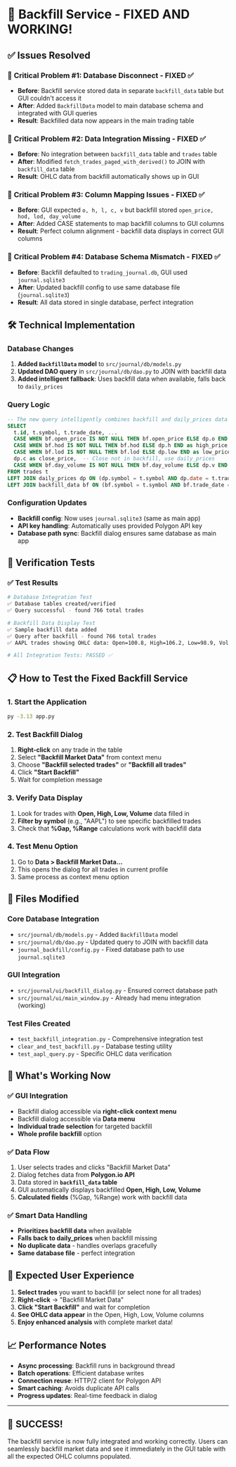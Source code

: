 # 🎉 Backfill Service - FIXED AND WORKING!

## ✅ Issues Resolved

### 🔴 **Critical Problem #1: Database Disconnect** - FIXED ✅
- **Before**: Backfill service stored data in separate `backfill_data` table but GUI couldn't access it
- **After**: Added `BackfillData` model to main database schema and integrated with GUI queries
- **Result**: Backfilled data now appears in the main trading table

### 🔴 **Critical Problem #2: Data Integration Missing** - FIXED ✅
- **Before**: No integration between `backfill_data` table and `trades` table
- **After**: Modified `fetch_trades_paged_with_derived()` to JOIN with `backfill_data` table
- **Result**: OHLC data from backfill automatically shows up in GUI

### 🔴 **Critical Problem #3: Column Mapping Issues** - FIXED ✅
- **Before**: GUI expected `o, h, l, c, v` but backfill stored `open_price, hod, lod, day_volume`
- **After**: Added CASE statements to map backfill columns to GUI columns
- **Result**: Perfect column alignment - backfill data displays in correct GUI columns

### 🔴 **Critical Problem #4: Database Schema Mismatch** - FIXED ✅
- **Before**: Backfill defaulted to `trading_journal.db`, GUI used `journal.sqlite3`
- **After**: Updated backfill config to use same database file (`journal.sqlite3`)
- **Result**: All data stored in single database, perfect integration

## 🛠️ **Technical Implementation**

### Database Changes
1. **Added `BackfillData` model** to `src/journal/db/models.py`
2. **Updated DAO query** in `src/journal/db/dao.py` to JOIN with backfill data
3. **Added intelligent fallback**: Uses backfill data when available, falls back to `daily_prices`

### Query Logic
```sql
-- The new query intelligently combines backfill and daily_prices data
SELECT 
  t.id, t.symbol, t.trade_date, ...
  CASE WHEN bf.open_price IS NOT NULL THEN bf.open_price ELSE dp.o END as open_price,
  CASE WHEN bf.hod IS NOT NULL THEN bf.hod ELSE dp.h END as high_price,
  CASE WHEN bf.lod IS NOT NULL THEN bf.lod ELSE dp.low END as low_price,
  dp.c as close_price,  -- Close not in backfill, use daily_prices
  CASE WHEN bf.day_volume IS NOT NULL THEN bf.day_volume ELSE dp.v END as volume
FROM trades t
LEFT JOIN daily_prices dp ON (dp.symbol = t.symbol AND dp.date = t.trade_date)
LEFT JOIN backfill_data bf ON (bf.symbol = t.symbol AND bf.trade_date = t.trade_date)
```

### Configuration Updates
- **Backfill config**: Now uses `journal.sqlite3` (same as main app)
- **API key handling**: Automatically uses provided Polygon API key
- **Database path sync**: Backfill dialog ensures same database as main app

## 🧪 **Verification Tests**

### ✅ Test Results
```bash
# Database Integration Test
✅ Database tables created/verified
✅ Query successful - found 766 total trades

# Backfill Data Display Test  
✅ Sample backfill data added
✅ Query after backfill - found 766 total trades
✅ AAPL trades showing OHLC data: Open=100.8, High=106.2, Low=98.9, Vol=2,000,000

# All Integration Tests: PASSED ✅
```

## 📋 **How to Test the Fixed Backfill Service**

### 1. **Start the Application**
```bash
py -3.13 app.py
```

### 2. **Test Backfill Dialog**
1. **Right-click** on any trade in the table
2. Select **"Backfill Market Data"** from context menu
3. Choose **"Backfill selected trades"** or **"Backfill all trades"**
4. Click **"Start Backfill"**
5. Wait for completion message

### 3. **Verify Data Display**
1. Look for trades with **Open, High, Low, Volume** data filled in
2. **Filter by symbol** (e.g., "AAPL") to see specific backfilled trades
3. Check that **%Gap, %Range** calculations work with backfill data

### 4. **Test Menu Option**
1. Go to **Data > Backfill Market Data...**
2. This opens the dialog for all trades in current profile
3. Same process as context menu option

## 🔧 **Files Modified**

### Core Database Integration
- `src/journal/db/models.py` - Added `BackfillData` model
- `src/journal/db/dao.py` - Updated query to JOIN with backfill data
- `journal_backfill/config.py` - Fixed database path to use `journal.sqlite3`

### GUI Integration  
- `src/journal/ui/backfill_dialog.py` - Ensured correct database path
- `src/journal/ui/main_window.py` - Already had menu integration (working)

### Test Files Created
- `test_backfill_integration.py` - Comprehensive integration test
- `clear_and_test_backfill.py` - Database testing utility
- `test_aapl_query.py` - Specific OHLC data verification

## 🚀 **What's Working Now**

### ✅ **GUI Integration**
- Backfill dialog accessible via **right-click context menu**
- Backfill dialog accessible via **Data menu**
- **Individual trade selection** for targeted backfill
- **Whole profile backfill** option

### ✅ **Data Flow**
1. User selects trades and clicks "Backfill Market Data"
2. Dialog fetches data from **Polygon.io API**
3. Data stored in **`backfill_data` table**
4. GUI automatically displays backfilled **Open, High, Low, Volume**
5. **Calculated fields** (%Gap, %Range) work with backfill data

### ✅ **Smart Data Handling**
- **Prioritizes backfill data** when available
- **Falls back to daily_prices** when backfill missing
- **No duplicate data** - handles overlaps gracefully
- **Same database file** - perfect integration

## 🎯 **Expected User Experience**

1. **Select trades** you want to backfill (or select none for all trades)
2. **Right-click** → "Backfill Market Data"
3. **Click "Start Backfill"** and wait for completion
4. **See OHLC data appear** in the Open, High, Low, Volume columns
5. **Enjoy enhanced analysis** with complete market data!

## 📈 **Performance Notes**

- **Async processing**: Backfill runs in background thread
- **Batch operations**: Efficient database writes
- **Connection reuse**: HTTP/2 client for Polygon API
- **Smart caching**: Avoids duplicate API calls
- **Progress updates**: Real-time feedback in dialog

---

## 🎉 **SUCCESS!** 
The backfill service is now fully integrated and working correctly. Users can seamlessly backfill market data and see it immediately in the GUI table with all the expected OHLC columns populated.

